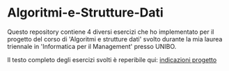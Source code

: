 # Algoritmi-e-Strutture-Dati
Questo repository contiene 4 diversi esercizi che ho implementato per il progetto del corso di 'Algoritmi e strutture dati' svolto durante la mia laurea triennale in 'Informatica per il Management' presso UNIBO.


Il testo completo degli esercizi svolti è reperibile qui: [indicazioni progetto](Progetti-sessione-estiva-2023-24.pdf)
